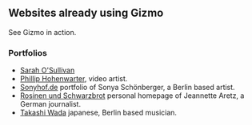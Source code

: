 ## Websites already using Gizmo

See Gizmo in action.

### Portfolios

- [Sarah O'Sullivan](http://www.sarahosullivan.com.au/)
- [Phillip Hohenwarter](http://philliphohenwarter.com), video artist.
- [Sonyhof.de](http://www.sonyhof.de) portfolio of Sonya Schönberger, a Berlin based artist.
- [Rosinen und Schwarzbrot](http://www.rosinenundschwarzbrot.de/) personal homepage of Jeannette Aretz, a German journalist.
- [Takashi Wada](http://www.takashiwada.com) japanese, Berlin based musician. 